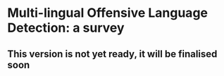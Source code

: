 # Multi-lingual Offensive Language Detection: a survey

## This version is not yet ready, it will be finalised soon
